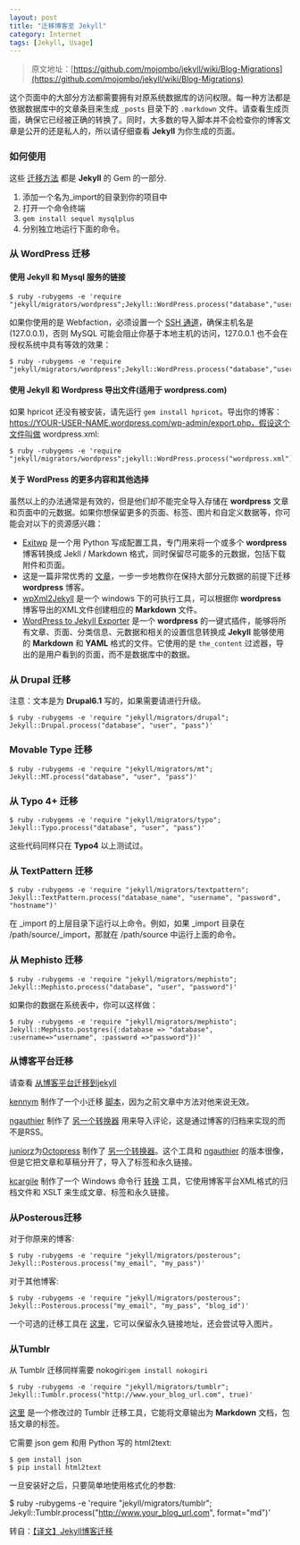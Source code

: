 ```yaml
---
layout: post
title: "迁移博客至 Jekyll"
category: Internet
tags: [Jekyll, Usage]
---
```


> 原文地址：[https://github.com/mojombo/jekyll/wiki/Blog-Migrations](https://github.com/mojombo/jekyll/wiki/Blog-Migrations)

这个页面中的大部分方法都需要拥有对原系统数据库的访问权限。每一种方法都是依据数据库中的文章条目来生成 `_posts` 目录下的 `.markdown` 文件。请查看生成页面，确保它已经被正确的转换了。同时，大多数的导入脚本并不会检查你的博客文章是公开的还是私人的，所以请仔细查看 **Jekyll** 为你生成的页面。

### 如何使用

这些 [迁移方法](https://github.com/mojombo/jekyll/tree/master/lib/jekyll/migrators) 都是 **Jekyll** 的 Gem 的一部分.

1. 添加一个名为_import的目录到你的项目中
2. 打开一个命令终端
3. `gem install sequel mysqlplus`
4. 分别独立地运行下面的命令。

<!-- more -->

### 从 WordPress 迁移

#### 使用 Jekyll 和 Mysql 服务的链接

    $ ruby -rubygems -e 'require "jekyll/migrators/wordpress";Jekyll::WordPress.process("database","user","pass")'

如果你使用的是 Webfaction，必须设置一个 [SSH 通道](http://docs.webfaction.com/user-guide/databases.html?highlight=mysql#starting-an-ssh-tunnel-with-ssh)，确保主机名是 (127.0.0.1)，否则 MySQL 可能会阻止你基于本地主机的访问，127.0.0.1 也不会在授权系统中具有等效的效果：

    $ ruby -rubygems -e 'require "jekyll/migrators/wordpress";Jekyll::WordPress.process("database","user","pass","127.0.0.1")'

#### 使用 Jekyll 和 Wordpress 导出文件(适用于 wordpress.com)

如果 hpricot 还没有被安装，请先运行 `gem install hpricot`。导出你的博客：https://YOUR-USER-NAME.wordpress.com/wp-admin/export.php，假设这个文件叫做 wordpress.xml:

    $ ruby -rubygems -e 'require "jekyll/migrators/wordpress";jekyll::WordPress.process("wordpress.xml")'

#### 关于 WordPress 的更多内容和其他选择

虽然以上的办法通常是有效的，但是他们却不能完全导入存储在 **wordpress** 文章和页面中的元数据。如果你想保留更多的页面、标签、图片和自定义数据等，你可能会对以下的资源感兴趣：

- [Exitwp](https://github.com/thomasf/exitwp) 是一个用 Python 写成配置工具，专门用来将一个或多个 **wordpress** 博客转换成 Jekll / Markdown 格式，同时保留尽可能多的元数据，包括下载附件和页面。
- 这是一篇非常优秀的 [文章](http://vitobotta.com/how-to-migrate-from-wordpress-to-jekyll/)，一步一步地教你在保持大部分元数据的前提下迁移 **wordpress** 博客。
- [wpXml2Jekyll](https://github.com/theaob/wpXml2Jekyll) 是一个 windows 下的可执行工具，可以根据你 **wordpress** 博客导出的XML文件创建相应的 **Markdown** 文件。
- [WordPress to Jekyll Exporter](https://github.com/benbalter/wordpress-to-jekyll-exporter) 是一个 **wordpress** 的一键式插件，能够将所有文章、页面、分类信息、元数据和相关的设置信息转换成 **Jekyll** 能够使用的 **Markdown** 和 **YAML** 格式的文件。它使用的是 `the_content` 过滤器，导出的是用户看到的页面，而不是数据库中的数据。


### 从 Drupal 迁移

注意：文本是为 **Drupal6.1** 写的，如果需要请进行升级。

    $ ruby -rubygems -e 'require "jekyll/migrators/drupal"; Jekyll::Drupal.process("database", "user", "pass")'

### Movable Type 迁移

    $ ruby -rubygems -e 'require "jekyll/migrators/mt"; Jekyll::MT.process("database", "user", "pass")'


### 从 Typo 4+ 迁移

    $ ruby -rubygems -e 'require "jekyll/migrators/typo"; Jekyll::Typo.process("database", "user", "pass")'

这些代码同样只在 **Typo4** 以上测试过。


### 从 TextPattern 迁移

    $ ruby -rubygems -e 'require "jekyll/migrators/textpattern"; Jekyll::TextPattern.process("database_name", "username", "password", "hostname")'

在 _import 的上层目录下运行以上命令。例如，如果 _import 目录在 /path/source/_import，那就在 /path/source 中运行上面的命令。

### 从 Mephisto 迁移

    $ ruby -rubygems -e 'require "jekyll/migrators/mephisto"; Jekyll::Mephisto.process("database", "user", "password")'

如果你的数据在系统表中，你可以这样做：

    $ ruby -rubygems -e 'require "jekyll/migrators/mephisto"; Jekyll::Mephisto.postgres({:database => "database", :username=>"username", :password =>"password"})'

### 从博客平台迁移

请查看 [从博客平台迁移到jekyll](http://coolaj86.info/articles/migrate-from-blogger-to-jekyll.html)

[kennym](https://github.com/kennym) 制作了一个小迁移 [脚本](https://gist.github.com/1115810)，因为之前文章中方法对他来说无效。

[ngauthier](https://github.com/ngauthier) 制作了 [另一个转换器](https://gist.github.com/1506614) 用来导入评论，这是通过博客的归档来实现的而不是RSS。

[juniorz](https://github.com/juniorz)为[Octopress](http://octopress.org/) 制作了 [另一个转换器](https://gist.github.com/1564581)。这个工具和 [ngauthier](https://github.com/ngauthier) 的版本很像，但是它把文章和草稿分开了，导入了标签和永久链接。

[kcargile](https://github.com/kcargile) 制作了一个 Windows 命令行 [转换](https://github.com/kcargile/blogger2jekyll) 工具，它使用博客平台XML格式的归档文件和 XSLT 来生成文章、标签和永久链接。

### 从Posterous迁移

对于你原来的博客:

    $ ruby -rubygems -e 'require "jekyll/migrators/posterous"; Jekyll::Posterous.process("my_email", "my_pass")'

对于其他博客:

    $ ruby -rubygems -e 'require "jekyll/migrators/posterous"; Jekyll::Posterous.process("my_email", "my_pass", "blog_id")'

一个可选的迁移工具在 [这里](https://github.com/pepijndevos/jekyll/blob/patch-1/lib/jekyll/migrators/posterous.rb)，它可以保留永久链接地址，还会尝试导入图片。

### 从Tumblr

从 Tumblr 迁移同样需要 nokogiri:`gem install nokogiri`

    $ ruby -rubygems -e 'require "jekyll/migrators/tumblr"; Jekyll::Tumblr.process("http://www.your_blog_url.com", true)'

[这里](https://github.com/stephenmcd/jekyll/blob/master/lib/jekyll/migrators/tumblr.rb) 是一个修改过的 Tumblr 迁移工具，它能将文章输出为 **Markdown** 文档，包括文章的标签。

它需要 json gem 和用 Python 写的 html2text:

    $ gem install json
    $ pip install html2text

一旦安装好之后，只要简单地使用格式化的参数:

$ ruby -rubygems -e 'require "jekyll/migrators/tumblr"; Jekyll::Tumblr.process("http://www.your_blog_url.com", format="md")'

转自：[【译文】Jekyll博客迁移](http://zhouyichu.com/%E7%BF%BB%E8%AF%91/Jekyll-Wiki-Blog-Migrations.html)
